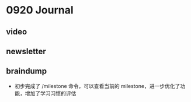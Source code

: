 # 0920 Journal

## video

## newsletter

## braindump

- 初步完成了 /milestone 命令，可以查看当前的 milestone，进一步优化了功能，增加了学习习惯的评估
